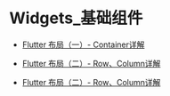 # Widgets_基础组件


- [Flutter 布局（一）- Container详解](https://github.com/ybb963416867/flutter_app/blob/master/android/md/Container详解.md)

- [Flutter 布局（二）- Row、Column详解](https://github.com/ybb963416867/flutter_app/blob/master/android/md/Row、Column详解.md)

- [Flutter 布局（二）- Row、Column详解](https://github.com/ybb963416867/flutter_app/blob/master/android/md/Row、Column详解.md)